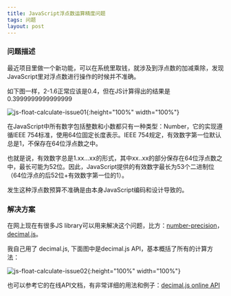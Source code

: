 ```yaml
---
title: JavaScript浮点数运算精度问题
tags: 问题
layout: post
---
```



### 问题描述

最近项目里做一个新功能，可以在系统里取钱，就涉及到浮点数的加减乘除，发现JavaScript里对浮点数进行操作的时候并不准确。

如下图一样，2-1.6正常应该是0.4，但在JS计算得出的结果是0.3999999999999999

![js-float-calculate-issue01]( https://hp.github.io/assets/images/posts/issues/js-float-calculate-issue01.png){:height="100%" width="100%"}


在JavaScript中所有数字包括整数和小数都只有一种类型：Number，它的实现遵循IEEE 754标准，使用64位固定长度表示。IEEE 754规定，有效数字第一位默认总是1，不保存在64位浮点数之中。

也就是说，有效数字总是1.xx…xx的形式，其中xx..xx的部分保存在64位浮点数之中，最长可能为52位。因此，JavaScript提供的有效数字最长为53个二进制位（64位浮点的后52位+有效数字第一位的1）。


发生这种浮点数预算不准确是由本身JavaScript编码和设计导致的。


### 解决方案

在网上现在有很多JS library可以用来解决这个问题，比方：[number-precision](https://github.com/nefe/number-precision)，[decimal.js](https://github.com/MikeMcl/decimal.js)。

我自己用了 decimal.js, 下面图中是decimal.js API，基本概括了所有的计算方法：

![js-float-calculate-issue02]( https://hp.github.io/assets/images/posts/issues/js-float-calculate-issue02.png){:height="100%" width="100%"}


也可以参考它的在线API文档，有非常详细的用法和例子：[decimal.js online API](https://mikemcl.github.io/decimal.js/)